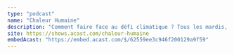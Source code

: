 ```yaml
---
type: "podcast"
name: "Chaleur Humaine"
description: "Comment faire face au défi climatique ? Tous les mardis, Nabil Wakim et la rédaction du Monde invitent des experts pour comprendre les enjeux et trouver des solutions."
site: https://shows.acast.com/chaleur-humaine
embedAcast: "https://embed.acast.com/$/62559ee3c946f200129a9f59"
---
```

